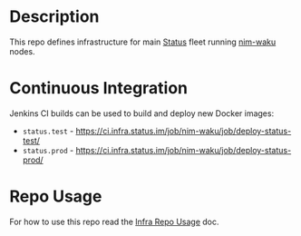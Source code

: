 # Description

This repo defines infrastructure for main [Status](http://status.im/) fleet running [nim-waku](https://github.com/waku-org/nwaku) nodes.

# Continuous Integration

Jenkins CI builds can be used to build and deploy new Docker images:

* `status.test` - https://ci.infra.status.im/job/nim-waku/job/deploy-status-test/
* `status.prod` - https://ci.infra.status.im/job/nim-waku/job/deploy-status-prod/

# Repo Usage

For how to use this repo read the [Infra Repo Usage](https://github.com/status-im/infra-docs/blob/master/docs/general/ansible_terraform.md) doc.
